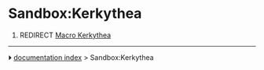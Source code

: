 # Sandbox:Kerkythea
1.  REDIRECT [Macro Kerkythea](Macro_Kerkythea.md)



---
⏵ [documentation index](../README.md) > Sandbox:Kerkythea
